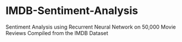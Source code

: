 # IMDB-Sentiment-Analysis
Sentiment Analysis using Recurrent Neural Network on 50,000 Movie Reviews Compiled from the IMDB Dataset
